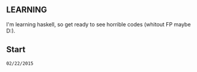 ## LEARNING

I'm learning haskell, so get ready to see horrible codes (whitout FP maybe D:).

## Start

    02/22/2015